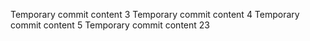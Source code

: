 Temporary commit content 3
Temporary commit content 4
Temporary commit content 5
Temporary commit content 23
